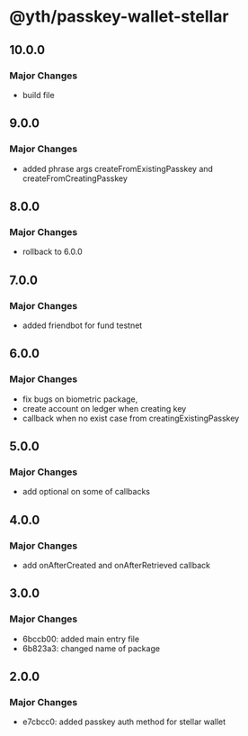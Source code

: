 # @yth/passkey-wallet-stellar

## 10.0.0

### Major Changes

- build file

## 9.0.0

### Major Changes

- added phrase args createFromExistingPasskey and createFromCreatingPasskey

## 8.0.0

### Major Changes

- rollback to 6.0.0

## 7.0.0

### Major Changes

- added friendbot for fund testnet

## 6.0.0

### Major Changes

- fix bugs on biometric package,
- create account on ledger when creating key
- callback when no exist case from creatingExistingPasskey

## 5.0.0

### Major Changes

- add optional on some of callbacks

## 4.0.0

### Major Changes

- add onAfterCreated and onAfterRetrieved callback

## 3.0.0

### Major Changes

- 6bccb00: added main entry file
- 6b823a3: changed name of package

## 2.0.0

### Major Changes

- e7cbcc0: added passkey auth method for stellar wallet
